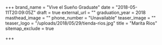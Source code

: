 +++
brand_name = "Vive el Sueño Graduate"
date = "2018-05-11T20:09:05Z"
draft = true
external_url = ""
graduation_year = 2018
masthead_image = ""
phone_number = "Unavailable"
teaser_image = ""
teaser_logo = "/uploads/2018/05/29/tienda-rios.jpg"
title = "Marita Rios"
sitemap_exclude = true

+++
